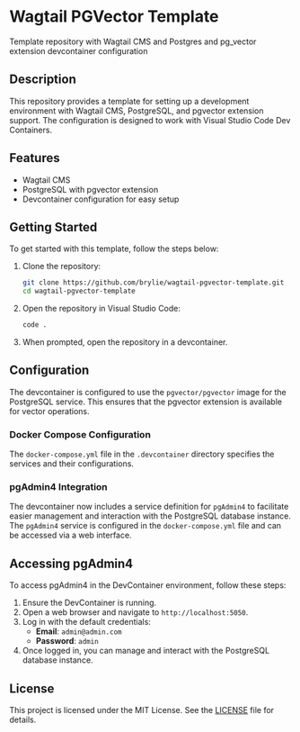 # Wagtail PGVector Template
Template repository with Wagtail CMS and Postgres and pg_vector extension devcontainer configuration

## Description
This repository provides a template for setting up a development environment with Wagtail CMS, PostgreSQL, and pgvector extension support. The configuration is designed to work with Visual Studio Code Dev Containers.

## Features
- Wagtail CMS
- PostgreSQL with pgvector extension
- Devcontainer configuration for easy setup

## Getting Started
To get started with this template, follow the steps below:

1. Clone the repository:
   ```sh
   git clone https://github.com/brylie/wagtail-pgvector-template.git
   cd wagtail-pgvector-template
   ```

2. Open the repository in Visual Studio Code:
   ```sh
   code .
   ```

3. When prompted, open the repository in a devcontainer.

## Configuration
The devcontainer is configured to use the `pgvector/pgvector` image for the PostgreSQL service. This ensures that the pgvector extension is available for vector operations.

### Docker Compose Configuration
The `docker-compose.yml` file in the `.devcontainer` directory specifies the services and their configurations.

### pgAdmin4 Integration
The devcontainer now includes a service definition for `pgAdmin4` to facilitate easier management and interaction with the PostgreSQL database instance. The `pgAdmin4` service is configured in the `docker-compose.yml` file and can be accessed via a web interface.

## Accessing pgAdmin4
To access pgAdmin4 in the DevContainer environment, follow these steps:

1. Ensure the DevContainer is running.
2. Open a web browser and navigate to `http://localhost:5050`.
3. Log in with the default credentials:
   - **Email**: `admin@admin.com`
   - **Password**: `admin`
4. Once logged in, you can manage and interact with the PostgreSQL database instance.

## License
This project is licensed under the MIT License. See the [LICENSE](LICENSE) file for details.
